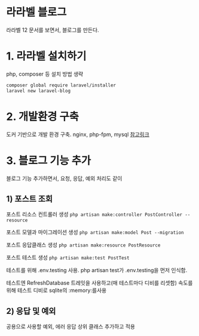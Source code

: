 # 라라벨 블로그

라라벨 12 문서를 보면서, 블로그를 만든다.

# 1. 라라벨 설치하기

php, composer 등 설치 방법 생략

```bash
composer global require laravel/installer
laravel new laravel-blog
```

# 2. 개발환경 구축

도커 기반으로 개발 환경 구축. nginx, php-fpm, mysql
[참고링크](https://www.youtube.com/watch?v=qv-P_rPFw4c)

# 3. 블로그 기능 추가

블로그 기능 추가하면서, 요청, 응답, 예외 처리도 같이

## 1) 포스트 조회

포스트 리소스 컨트롤러 생성 `php artisan make:controller PostController --resource`

포스트 모델과 마이그레이션 생성 `php artisan make:model Post --migration`

포스트 응답클래스 생성 `php artisan make:resource PostResource`

포스트 테스트 생성 `php artisan make:test PostTest`

테스트를 위해 .env.testing 사용. php artisan test가 .env.testing을 먼저 인식함.

테스트엔 RefreshDatabase 트레잇을 사용하고(매 테스트마다 디비를 리셋함)
속도를 위해 테스트 디비로 sqlite의 :memory:를사용

## 2) 응답 및 예외

공용으로 사용할 예외, 에러 응답 상위 클래스 추가하고 적용

##  
